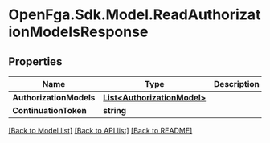 # OpenFga.Sdk.Model.ReadAuthorizationModelsResponse

## Properties

Name | Type | Description | Notes
------------ | ------------- | ------------- | -------------
**AuthorizationModels** | [**List&lt;AuthorizationModel&gt;**](AuthorizationModel.md) |  | [optional] 
**ContinuationToken** | **string** |  | [optional] 

[[Back to Model list]](../README.md#models) [[Back to API list]](../README.md#api-endpoints) [[Back to README]](../README.md)

